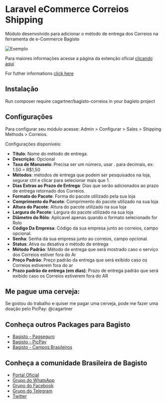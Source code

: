 # Laravel eCommerce Correios Shipping

Módulo desenvolvido para adicionar o método de entrega dos Correios na ferramenta de e-Commerce Bagisto

![Exemplo](https://i.screenshot.net/x9em5he)

Para maiores informações acesse a página da extenção oficial [clicando aqui](https://bagisto.com/en/extensions/laravel-ecommerce-correios-shipping/)

For futher informations [click here](https://bagisto.com/en/extensions/laravel-ecommerce-correios-shipping/)

## Instalação

Run composer require cagartner/bagisto-correios in your bagisto project

## Configurações

Para configurar seu módulo acesse: Admin > Configurar > Sales > Shipping Methods > Correios.

Configurações disponíveis:

* **Título**: Nome do método de entrega.
* **Descrição**: Opcional
* **Taxa de Manuseio**: Precisa ser um número, usar . para decimais, ex: 1.50 = R$1,50
* **Métodos**: métodos de entrega que podem ser pesquisados na loja, segurar ctrl e clicar para selecionar mais que 1.
* **Dias Extras ao Prazo de Entrega**: Dias que serão adicionados ao prazo de entrega retornado dos Correios.
* **Formato do Pacote**: Forma do pacote utilizado pela sua loja
* **Comprimento do Pacote**: Comprimento do pacote utilizado na sua loja
* **Altura do Pacote**: Altura do pacote utilizado na sua loja
* **Largura do Pacote**: Largura do pacote utilizado na sua loja
* **Diâmetro do Rôlo**: Aplicavel apenas quando o formato selecionado for Rolo
* **Código Da Empresa**: Código da sua empresa junto ao correios, campo opcional.
* **Senha**: Senha da sua empresa junto ao correios, campo opcional.
* **Status**: Ativa ou desativa o método de entrega
* **Método Padrão**: Método de entrega que será mostrado caso o serviço dos Correios estiver fora do Ar
* **Preço Padrão**: Preço padrão da entrega que será exibido caso os Correios estiverem fora do ar
* **Prazo padrão de entrega (em dias)**: Prazo de entrega padrão que será exibido caso os Correios estiverem fora do AR

## Me pague uma cerveja:

Se gostou do trabalho e quiser me pagar uma cerveja, pode me fazer uma doação pelo PicPay: @cagartner

 ## Conheça outros Packages para Bagisto

* [Bagisto - Pagseguro](https://github.com/cagartner/bagisto-pagseguro)
* [Bagisto - PicPay](https://github.com/cagartner/bagisto-picpay)
* [Bagisto - Campos Brasileiros](https://github.com/cagartner/bagisto-brazilcustomer)

## Conheça a comunidade Brasileira de Bagisto
- [Portal Oficial](https://bagisto.com.br)
- [Grupo do WhatsApp](https://chat.whatsapp.com/HpMKEoxf5neIfnpUlHGmaO)
- [Grupo do Facebook](https://www.facebook.com/groups/2552301808420521)
- [Grupo do Telegram](https://t.me/bagistobrasil)
- [Twitter](http://twitter.com/bagistobr)
 

